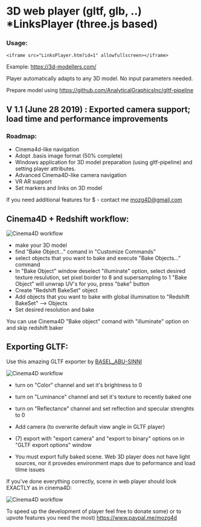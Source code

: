 # 3D web player (gltf, glb, ..) *LinksPlayer (three.js based)

### Usage: 
```
<iframe src="LinksPlayer.htm?id=1" allowfullscreen></iframe>
```
Example: https://3d-modellers.com/

Player automatically adapts to any 3D model. No input parameters needed.

Prepare model using https://github.com/AnalyticalGraphicsInc/gltf-pipeline

## V 1.1 (June 28 2019) : Exported camera support; load time and performance improvements

### Roadmap:
* Cinema4d-like navigation
* Adopt .basis image format (50% complete)
* Windows application for 3D model preparation (using gltf-pipeline) and setting player attributes.
* Advanced Cinema4D-like camera navigation
* VR AR support
* Set markers and links on 3D model

If you need additional features for $ - contact me mozg4D@gmail.com

## Cinema4D + Redshift workflow:

![Cinema4D workflow](https://github.com/mozg4D/gltf-web-player/blob/master/cinema4d_2.jpg)

* make your 3D model
* find "Bake Object..." comand in "Customize Commands"
* select objects that you want to bake and execute "Bake Objects..." command
* In "Bake Object" window deselect "illuminate" option, select desired texture resulution, set pixel border to 8 and supersampling to 1
"Bake Object" will unwrap UV's for you, press "bake" button
* Create "Redshift BakeSet" object
* Add objects that you want to bake with global illumination to "Redshift BakeSet" --> Objects
* Set desired resolution and bake

You can use Cinema4D "Bake object" comand with "illuminate" option on and skip redshift baker

## Exporting GLTF:

Use this amazing GLTF exporter by [BASEL_ABU-SINNI](https://labs.maxon.net/?p=3360/)

![Cinema4D workflow](https://github.com/mozg4D/gltf-web-player/blob/master/cinema4d_1.jpg)

* turn on "Color" channel and set it's brightness to 0
* turn on "Luminance" channel and set it's texture to recently baked one
* turn on "Reflectance" channel and set reflection and specular strenghts to 0
* Add camera (to overwrite default view angle in GLTF player)
* (7) export with "export camera" and "export to binary" options on in "GLTF export options" window

* You must export fully baked scene. Web 3D player does not have light sources, nor it provedes environment maps due to peformance and load tilme issues

If you've done everything correctly, scene in web player should look EXACTLY as in cinema4D:

![Cinema4D workflow](https://github.com/mozg4D/gltf-web-player/blob/master/result.jpg)

To speed up the development of player feel free to donate some) or to upvote features you need the most)
https://www.paypal.me/mozg4d
